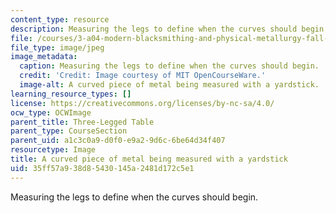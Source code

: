 ```yaml
---
content_type: resource
description: Measuring the legs to define when the curves should begin.
file: /courses/3-a04-modern-blacksmithing-and-physical-metallurgy-fall-2008/35ff57a938d85430145a2481d172c5e1_084.jpg
file_type: image/jpeg
image_metadata:
  caption: Measuring the legs to define when the curves should begin.
  credit: 'Credit: Image courtesy of MIT OpenCourseWare.'
  image-alt: A curved piece of metal being measured with a yardstick.
learning_resource_types: []
license: https://creativecommons.org/licenses/by-nc-sa/4.0/
ocw_type: OCWImage
parent_title: Three-Legged Table
parent_type: CourseSection
parent_uid: a1c3c0a9-d0f0-e9a2-9d6c-6be64d34f407
resourcetype: Image
title: A curved piece of metal being measured with a yardstick
uid: 35ff57a9-38d8-5430-145a-2481d172c5e1
---
```

Measuring the legs to define when the curves should begin.